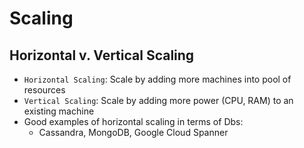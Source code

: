 # Scaling

## Horizontal v. Vertical Scaling
  * `Horizontal Scaling`: Scale by adding more machines into pool of resources
  * `Vertical Scaling`: Scale by adding more power (CPU, RAM) to an existing machine
  * Good examples of horizontal scaling in terms of Dbs:
    * Cassandra, MongoDB, Google Cloud Spanner
  
    
